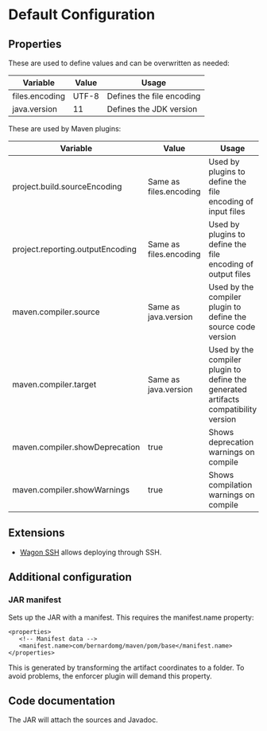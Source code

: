 # Default Configuration

## Properties

These are used to define values and can be overwritten as needed:

|Variable|Value|Usage|
|---|---|---|
|files.encoding|UTF-8|Defines the file encoding|
|java.version|11|Defines the JDK version|

These are used by Maven plugins:

|Variable|Value|Usage|
|---|---|---|
|project.build.sourceEncoding|Same as files.encoding|Used by plugins to define the file encoding of input files|
|project.reporting.outputEncoding|Same as files.encoding|Used by plugins to define the file encoding of output files|
|maven.compiler.source|Same as java.version|Used by the compiler plugin to define the source code version|
|maven.compiler.target|Same as java.version|Used by the compiler plugin to define the generated artifacts compatibility version|
|maven.compiler.showDeprecation|true|Shows deprecation warnings on compile|
|maven.compiler.showWarnings|true|Shows compilation warnings on compile|

## Extensions

- [Wagon SSH][wagon_ssh] allows deploying through SSH.

## Additional configuration

### JAR manifest

Sets up the JAR with a manifest. This requires the manifest.name property:

```
<properties>
   <!-- Manifest data -->
   <manifest.name>com/bernardomg/maven/pom/base</manifest.name>
</properties>
```

This is generated by transforming the artifact coordinates to a folder. To avoid problems, the enforcer plugin will demand this property.

## Code documentation

The JAR will attach the sources and Javadoc.

[wagon_ssh]: http://maven.apache.org/wagon/wagon-providers/wagon-ssh/
